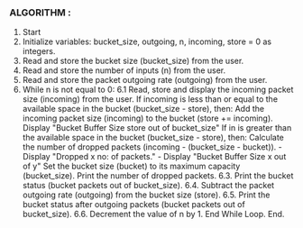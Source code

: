 ### ALGORITHM : 
1. Start
2. Initialize variables:  bucket_size, outgoing, n, incoming, store = 0 as integers.
3. Read and store the bucket size (bucket_size) from the user.
4. Read and store the number of inputs (n) from the user.
5. Read and store the packet outgoing rate (outgoing) from the user.
6. While n is not equal to 0:
  6.1 Read, store and display the incoming packet size (incoming) from the user.
  If incoming is less than or equal to the available space in the bucket (bucket_size - store), then:
  Add the incoming packet size (incoming) to the bucket (store += incoming).
  Display "Bucket Buffer Size store out of bucket_size"
  If in is greater than the available space in the bucket (bucket_size - store), then:
  Calculate the number of dropped packets (incoming - (bucket_size - bucket)).
        - Display "Dropped x no: of packets."
        - Display "Bucket Buffer Size x out of y"
  Set the bucket size (bucket) to its maximum capacity (bucket_size).
  Print the number of dropped packets. 
6.3.  Print the bucket status (bucket packets out of bucket_size).
6.4.  Subtract the packet outgoing rate (outgoing) from the bucket size (store).
6.5.  Print the bucket status after outgoing packets (bucket packets out of bucket_size).
6.6.  Decrement the value of n by 1.
End While Loop.
End.

